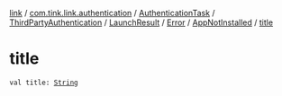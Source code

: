 [link](../../../../../../index.md) / [com.tink.link.authentication](../../../../../index.md) / [AuthenticationTask](../../../../index.md) / [ThirdPartyAuthentication](../../../index.md) / [LaunchResult](../../index.md) / [Error](../index.md) / [AppNotInstalled](index.md) / [title](./title.md)

# title

`val title: `[`String`](https://kotlinlang.org/api/latest/jvm/stdlib/kotlin/-string/index.html)